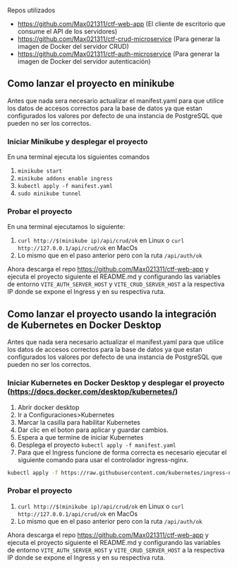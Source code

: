 Repos utilizados
- https://github.com/Max021311/ctf-web-app (El cliente de escritorio que consume el API de los servidores)
- https://github.com/Max021311/ctf-crud-microservice (Para generar la imagen de Docker del servidor CRUD)
- https://github.com/Max021311/ctf-auth-microservice (Para generar la imagen de Docker del servidor autenticación)

## Como lanzar el proyecto en minikube

Antes que nada sera necesario actualizar el manifest.yaml para que utilice los datos de accesos correctos para la base de datos ya que estan configurados los valores por defecto de una instancia de PostgreSQL que pueden no ser los correctos.

### Iniciar Minikube y desplegar el proyecto
En una terminal ejecuta los siguientes comandos

1. `minikube start`
2. `minikube addons enable ingress`
3. `kubectl apply -f manifest.yaml`
4. `sudo minikube tunnel`

### Probar el proyecto
En una terminal ejecutamos lo siguiente:

1. `curl http://$(minikube ip)/api/crud/ok` en Linux o `curl http://127.0.0.1/api/crud/ok` en MacOs
2. Lo mismo que en el paso anterior pero con la ruta `/api/auth/ok`

Ahora descarga el repo https://github.com/Max021311/ctf-web-app y ejecuta el proyecto siguiente el README.md y configurando las variables de entorno `VITE_AUTH_SERVER_HOST` y `VITE_CRUD_SERVER_HOST` a la respectiva IP donde se expone el Ingress y en su respectiva ruta.

## Como lanzar el proyecto usando la integración de Kubernetes en Docker Desktop

Antes que nada sera necesario actualizar el manifest.yaml para que utilice los datos de accesos correctos para la base de datos ya que estan configurados los valores por defecto de una instancia de PostgreSQL que pueden no ser los correctos.

### Iniciar Kubernetes en Docker Desktop y desplegar el proyecto (https://docs.docker.com/desktop/kubernetes/)

1. Abrir docker desktop
2. Ir a Configuraciones>Kubernetes
3. Marcar la casilla para habilitar Kubernetes
4. Dar clic en el boton para aplicar y guardar cambios.
5. Espera a que termine de iniciar Kubernetes
6. Desplega el proyecto `kubectl apply -f manifest.yaml`
7. Para que el Ingress funcione de forma correcta es necesario ejecutar el siguiente comando para usar el controlador ingress-nginx.
```bash
kubectl apply -f https://raw.githubusercontent.com/kubernetes/ingress-nginx/controller-v0.43.0/deploy/static/provider/cloud/deploy.yaml
```

### Probar el proyecto

1. `curl http://$(minikube ip)/api/crud/ok` en Linux o `curl http://127.0.0.1/api/crud/ok` en MacOs
2. Lo mismo que en el paso anterior pero con la ruta `/api/auth/ok`

Ahora descarga el repo https://github.com/Max021311/ctf-web-app y ejecuta el proyecto siguiente el README.md y configurando las variables de entorno `VITE_AUTH_SERVER_HOST` y `VITE_CRUD_SERVER_HOST` a la respectiva IP donde se expone el Ingress y en su respectiva ruta.
